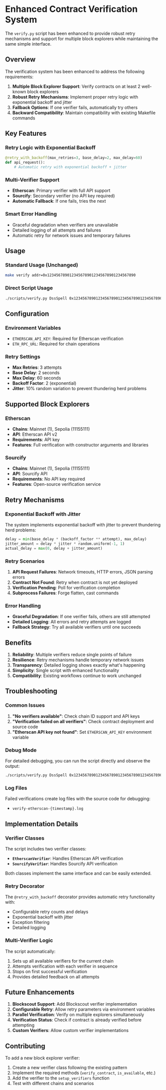# Enhanced Contract Verification System

The `verify.py` script has been enhanced to provide robust retry mechanisms and support for multiple block explorers while maintaining the same simple interface.

## Overview

The verification system has been enhanced to address the following requirements:

1. **Multiple Block Explorer Support**: Verify contracts on at least 2 well-known block explorers
2. **Robust Retry Mechanisms**: Implement proper retry logic with exponential backoff and jitter
3. **Fallback Options**: If one verifier fails, automatically try others
4. **Backward Compatibility**: Maintain compatibility with existing Makefile commands

## Key Features

### **Retry Logic with Exponential Backoff**
```python
@retry_with_backoff(max_retries=3, base_delay=2, max_delay=60)
def api_request():
    # Automatic retry with exponential backoff + jitter
```

### **Multi-Verifier Support**
- **Etherscan**: Primary verifier with full API support
- **Sourcify**: Secondary verifier (no API key required)
- **Automatic Fallback**: If one fails, tries the next

### **Smart Error Handling**
- Graceful degradation when verifiers are unavailable
- Detailed logging of all attempts and failures
- Automatic retry for network issues and temporary failures

## Usage

### **Standard Usage (Unchanged)**
```bash
make verify addr=0x1234567890123456789012345678901234567890
```

### **Direct Script Usage**
```bash
./scripts/verify.py DssSpell 0x1234567890123456789012345678901234567890
```

## Configuration

### **Environment Variables**
- `ETHERSCAN_API_KEY`: Required for Etherscan verification
- `ETH_RPC_URL`: Required for chain operations

### **Retry Settings**
- **Max Retries**: 3 attempts
- **Base Delay**: 2 seconds  
- **Max Delay**: 60 seconds
- **Backoff Factor**: 2 (exponential)
- **Jitter**: 10% random variation to prevent thundering herd problems

## Supported Block Explorers

### Etherscan
- **Chains**: Mainnet (1), Sepolia (11155111)
- **API**: Etherscan API v2
- **Requirements**: API key
- **Features**: Full verification with constructor arguments and libraries

### Sourcify
- **Chains**: Mainnet (1), Sepolia (11155111)
- **API**: Sourcify API
- **Requirements**: No API key required
- **Features**: Open-source verification service

## Retry Mechanisms

### **Exponential Backoff with Jitter**

The system implements exponential backoff with jitter to prevent thundering herd problems:

```python
delay = min(base_delay * (backoff_factor ** attempt), max_delay)
jitter_amount = delay * jitter * random.uniform(-1, 1)
actual_delay = max(0, delay + jitter_amount)
```

### **Retry Scenarios**

1. **API Request Failures**: Network timeouts, HTTP errors, JSON parsing errors
2. **Contract Not Found**: Retry when contract is not yet deployed
3. **Verification Pending**: Poll for verification completion
4. **Subprocess Failures**: Forge flatten, cast commands

### **Error Handling**

- **Graceful Degradation**: If one verifier fails, others are still attempted
- **Detailed Logging**: All errors and retry attempts are logged
- **Fallback Strategy**: Try all available verifiers until one succeeds

## Benefits

1. **Reliability**: Multiple verifiers reduce single points of failure
2. **Resilience**: Retry mechanisms handle temporary network issues
3. **Transparency**: Detailed logging shows exactly what's happening
4. **Simplicity**: Single script with enhanced functionality
5. **Compatibility**: Existing workflows continue to work unchanged

## Troubleshooting

### **Common Issues**

1. **"No verifiers available"**: Check chain ID support and API keys
2. **"Verification failed on all verifiers"**: Check contract deployment and source code
3. **"Etherscan API key not found"**: Set `ETHERSCAN_API_KEY` environment variable

### **Debug Mode**

For detailed debugging, you can run the script directly and observe the output:

```bash
./scripts/verify.py DssSpell 0x1234567890123456789012345678901234567890
```

### **Log Files**

Failed verifications create log files with the source code for debugging:

- `verify-etherscan-{timestamp}.log`

## Implementation Details

### **Verifier Classes**

The script includes two verifier classes:

- **`EtherscanVerifier`**: Handles Etherscan API verification
- **`SourcifyVerifier`**: Handles Sourcify API verification

Both classes implement the same interface and can be easily extended.

### **Retry Decorator**

The `@retry_with_backoff` decorator provides automatic retry functionality with:

- Configurable retry counts and delays
- Exponential backoff with jitter
- Exception filtering
- Detailed logging

### **Multi-Verifier Logic**

The script automatically:

1. Sets up all available verifiers for the current chain
2. Attempts verification with each verifier in sequence
3. Stops on first successful verification
4. Provides detailed feedback on all attempts

## Future Enhancements

1. **Blockscout Support**: Add Blockscout verifier implementation
2. **Configurable Retry**: Allow retry parameters via environment variables
3. **Parallel Verification**: Verify on multiple explorers simultaneously
4. **Verification Status**: Check if contract is already verified before attempting
5. **Custom Verifiers**: Allow custom verifier implementations

## Contributing

To add a new block explorer verifier:

1. Create a new verifier class following the existing pattern
2. Implement the required methods (`verify_contract`, `is_available`, etc.)
3. Add the verifier to the `setup_verifiers` function
4. Test with different chains and scenarios
